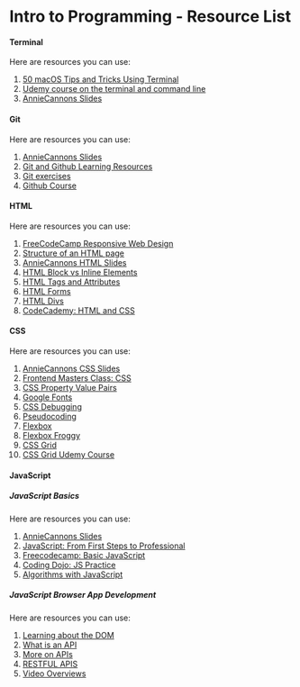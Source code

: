 # Intro to Programming - Resource List

#### Terminal

Here are resources you can use:

1. [50 macOS Tips and Tricks Using Terminal](https://www.youtube.com/watch?v=qOrlYzqXPa8)
2. [Udemy course on the terminal and command line](https://anniecannons.udemy.com/course/git-github-practical-guide/?isDefaultPlaying=#overview)
3. [AnnieCannons Slides](https://www.canva.com/design/DAFjRX-pO-A/GRdzEtU2DW23MtenMuKfrw/)

#### Git

Here are resources you can use:

1. [AnnieCannons Slides](https://www.canva.com/design/DAFl0KpjQzU/TkzQJROtboEZoeeW5Ykv_g/)
2. [Git and Github Learning Resources](https://docs.github.com/en/get-started/quickstart/git-and-github-learning-resources)
3. [Git exercises](https://coderefinery.github.io/git-intro/exercises/)
4. [Github Course](https://anniecannons.udemy.com/course/git-and-github-bootcamp/)

#### HTML

Here are resources you can use:

1. [FreeCodeCamp Responsive Web Design](https://www.freecodecamp.org/learn/2022/responsive-web-design/)
2. [Structure of an HTML page](https://www.youtube.com/watch?v=90kC1YLNF3U&feature=youtu.be)
3. [AnnieCannons HTML Slides](https://www.canva.com/design/DAFloBTAiWE/VvNgsHnApTDW_G4oqh4LJQ/)
4. [HTML Block vs Inline Elements](https://www.youtube.com/watch?v=XHjoohto2-w)
5. [HTML Tags and Attributes](https://www.youtube.com/watch?v=vNOyRZIkC7o)
6. [HTML Forms](https://www.youtube.com/watch?v=2O8pkybH6po)
7. [HTML Divs](https://www.youtube.com/watch?v=AxC1yzzPm5Q)
8. [CodeCademy: HTML and CSS](https://www.codecademy.com/catalog/language/html-css)

#### CSS

Here are resources you can use:

1. [AnnieCannons CSS Slides](https://www.canva.com/design/DAFnIubtXC8/iFIr3Uf4Hlv4Tp80z_JLGA/)
2. [Frontend Masters Class: CSS](https://frontendmasters.com/courses/getting-started-css/)
3. [CSS Property Value Pairs](https://www.youtube.com/watch?v=-GR52czEd-0)
4. [Google Fonts](https://www.youtube.com/watch?v=eLY5KSXcQ6c)
5. [CSS Debugging](https://www.youtube.com/watch?v=ndeClnyHSo8&feature=youtu.be)
6. [Pseudocoding](https://www.youtube.com/watch?v=Rg-fO7rDsds)
7. [Flexbox](https://www.youtube.com/watch?v=K74l26pE4YA)
8. [Flexbox Froggy](https://flexboxfroggy.com/)
9. [CSS Grid](https://www.youtube.com/watch?v=uuOXPWCh-6o)
10. [CSS Grid Udemy Course](https://anniecannons.udemy.com/course/css-grid/learn/lecture/7943488#overview)

#### JavaScript

##### JavaScript Basics

Here are resources you can use:

1. [AnnieCannons Slides](https://www.canva.com/design/DAFpLgVyDB0/320DKN-frgCEf1f7RAm7cg/)
2. [JavaScript: From First Steps to Professional](https://frontendmasters.com/courses/javascript-first-steps/)
3. [Freecodecamp: Basic JavaScript](https://www.freecodecamp.org/learn/javascript-algorithms-and-data-structures/)
4. [Coding Dojo: JS Practice](https://algorithm.codingdojo.com/)
5. [Algorithms with JavaScript](https://frontendmasters.com/courses/practical-algorithms/)

##### JavaScript Browser App Development

Here are resources you can use:

1. [Learning about the DOM](https://anniecannons.udemy.com/course/build-interactive-websites-1/)
2. [What is an API](https://www.youtube.com/watch?v=Rha1_St_9kw)
3. [More on APIs](https://www.ibm.com/topics/rest-apis)
4. [RESTFUL APIS](https://www.youtube.com/watch?v=7YcW25PHnAA)
5. [Video Overviews](https://docs.google.com/document/d/1uzAOfnqKt_tnuI7kWHu5Sc_jMtlzuP1EeMmN0enhSuY/)